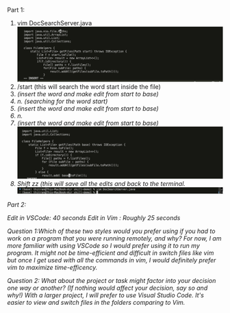 Part 1:

1. vim DocSearchServer.java <Enter>
   ![screenshot](images/openfile.png)
2. /start <Enter> (this will search the word start inside the file)
3. <i> (insert the word and make edit from start to base) <esc>
4. n. (searching for the word start)
5. <i> (insert the word and make edit from start to base) <esc>
6. n.
7. <i> (insert the word and make edit from start to base) <esc>
   ![screenshot](images/base.png)
8. Shift zz (this will save all the edits and back to the terminal.
   ![screenshot](images/Terminal.png)

Part 2:

Edit in VSCode: 40 seconds
Edit in Vim : Roughly 25 seconds

Question 1:Which of these two styles would you prefer using if you had to work on a program that you were running remotely, and why?
For now, I am more familiar with using VSCode so I would prefer using it to run my program. It might not be time-efficient and difficult in switch files like vim but once I get used with all the commands in vim, I would definitely prefer vim to maximize time-efficency.

Question 2: What about the project or task might factor into your decision one way or another? (If nothing would affect your decision, say so and why!)
With a larger project, I will prefer to use Visual Studio Code. It's easier to view and switch files in the folders comparing to Vim.
